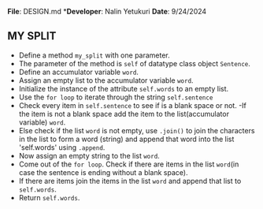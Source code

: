 **File**: DESIGN.md
***Developer**: Nalin Yetukuri
**Date**: 9/24/2024

## MY SPLIT

- Define a method `my_split` with one parameter.
- The parameter of the method is `self` of datatype class object `Sentence`.
- Define an accumulator variable `word`.
- Assign an empty list to the accumulator variable `word`.
- Initialize the instance of the attribute `self.words` to an empty list.
- Use the `for loop` to iterate through the string `self.sentence`
- Check every item in `self.sentence` to see if is a blank space or not.
-If the item is not a blank space add the item to the list(accumulator variable) `word`.
- Else check if the list `word` is not empty, use `.join()` to join the characters in the list to form a word (string) and append that word into the list 'self.words' using `.append`.
- Now assign an empty string to the list `word`.
- Come out of the `for loop`.
Check if there are items in the list `word`(in case the sentence is ending without a blank space).
- If there are items join the items in the list `word` and append that list to `self.words`.
- Return `self.words`.